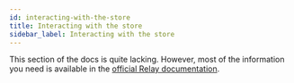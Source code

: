 ```yaml
---
id: interacting-with-the-store
title: Interacting with the store
sidebar_label: Interacting with the store
---
```


This section of the docs is quite lacking. However, most of the information you need is available in the [official Relay documentation](https://relay.dev/docs/guided-tour/updating-data/graphql-mutations/#updating-data-once-a-request-is-complete).
